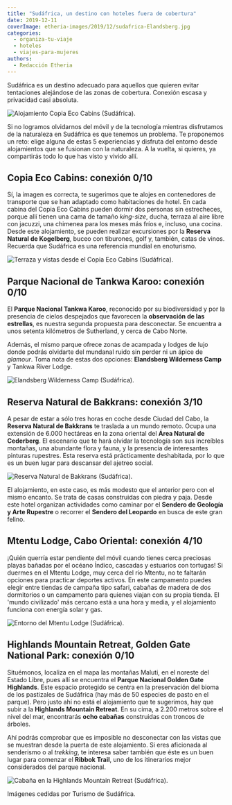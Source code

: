```yaml
---
title: "Sudáfrica, un destino con hoteles fuera de cobertura"
date: 2019-12-11
coverImage: etheria-images/2019/12/sudafrica-Elandsberg.jpg
categories: 
  - organiza-tu-viaje
  - hoteles
  - viajes-para-mujeres
authors: 
  - Redacción Etheria
---
```


Sudáfrica es un destino adecuado para aquellos que quieren evitar tentaciones alejándose 
de las zonas de cobertura. Conexión escasa y privacidad casi absoluta. 

![Alojamiento Copia Eco Cabins (Sudáfrica).](etheria-images/2019/12/sudafrica-alojamiento-Copia-Eco-Cabins-900x600.jpg "Alojamiento Copia Eco Cabins (Sudáfrica).")

Si no logramos olvidarnos del móvil y de la tecnología mientras disfrutamos de la 
naturaleza en Sudáfrica es que tenemos un problema. Te proponemos un reto: elige alguna 
de estas 5 experiencias y disfruta del entorno desde alojamientos que se fusionan con la 
naturaleza. A la vuelta, si quieres, ya compartirás todo lo que has visto y vivido allí. 

## Copia Eco Cabins: conexión 0/10

Sí, la imagen es correcta, te sugerimos que te alojes en contenedores de transporte que 
se han adaptado como habitaciones de hotel. En cada cabina del Copia Eco Cabins pueden 
dormir dos personas sin estrecheces, porque allí tienen una cama de tamaño _king-size_, 
ducha, terraza al aire libre con jacuzzi, una chimenea para los meses más fríos e, 
incluso, una cocina. Desde este alojamiento, se pueden realizar excursiones por la 
**Reserva Natural de Kogelberg**, buceo con tiburones, golf y, también, catas de vinos. 
Recuerda que Sudáfrica es una referencia mundial en enoturismo. 

![Terraza y vistas desde el Copia Eco Cabins (Sudáfrica).](etheria-images/2019/12/sudafrica-hoteles-Copia-Eco-Cabins-900x600.jpg "Terraza y vistas desde el Copia Eco Cabins (Sudáfrica).")

## Parque Nacional de Tankwa Karoo: conexión 0/10

El **Parque Nacional Tankwa Karoo**, reconocido por su biodiversidad y por la presencia 
de cielos despejados que favorecen la **observación de las estrellas**, es nuestra 
segunda propuesta para desconectar. Se encuentra a unos setenta kilómetros de 
Sutherland, y cerca de Cabo Norte. 

Además, el mismo parque ofrece zonas de acampada y lodges de lujo donde podrás olvidarte 
del mundanal ruido sin perder ni un ápice de _glamour_. Toma nota de estas dos opciones: 
**Elandsberg Wilderness Camp** y Tankwa River Lodge. 

![Elandsberg Wilderness Camp (Sudáfrica).](etheria-images/2019/12/sudafrica-Elandsberg-900x600.jpg "Elandsberg Wilderness Camp (Sudáfrica).")

## Reserva Natural de Bakkrans: conexión 3/10

A pesar de estar a sólo tres horas en coche desde Ciudad del Cabo, la **Reserva Natural 
de Bakkrans** te traslada a un mundo remoto. Ocupa una extensión de 6.000 hectáreas en 
la zona oriental del **Área Natural de Cederberg**. El escenario que te hará olvidar la 
tecnología son sus increíbles montañas, una abundante flora y fauna, y la presencia de 
interesantes pinturas rupestres. Esta reserva está prácticamente deshabitada, por lo que 
es un buen lugar para descansar del ajetreo social. 

![Reserva Natural de Bakkrans (Sudáfrica).](etheria-images/2019/12/hoteles-sudafrica-Bakkrans-Nature-reserve-900x599.jpg "Reserva Natural de Bakkrans (Sudáfrica).")

El alojamiento, en este caso, es más modesto que el anterior pero con el mismo encanto. 
Se trata de casas construidas con piedra y paja. Desde este hotel organizan actividades 
como caminar por el **Sendero de Geología y Arte Rupestre** o recorrer el **Sendero del 
Leopardo** en busca de este gran felino. 

## Mtentu Lodge, Cabo Oriental: conexión 4/10

¡Quién querría estar pendiente del móvil cuando tienes cerca preciosas playas bañadas 
por el océano Índico, cascadas y estuarios con tortugas! Si duermes en el Mtentu Lodge, 
muy cerca del río Mtentu, no te faltarán opciones para practicar deportes activos. En 
este campamento puedes elegir entre tiendas de campaña tipo safari, cabañas de madera de 
dos dormitorios o un campamento para quienes viajan con su propia tienda. El 'mundo 
civilizado' más cercano está a una hora y media, y el alojamiento funciona con energía 
solar y gas. 

![Entorno del Mtentu Lodge (Sudáfrica).](etheria-images/2019/12/alojamiento-sudafrica-Mtentu-campsite-1-900x612.jpg "Entorno del Mtentu Lodge (Sudáfrica).")

## Highlands Mountain Retreat, Golden Gate National Park: conexión 0/10

Situémonos, localiza en el mapa las montañas Maluti, en el noreste del Estado Libre, 
pues allí se encuentra el **Parque Nacional Golden Gate Highlands**. Este espacio 
protegido se centra en la preservación del bioma de los pastizales de Sudáfrica (hay más 
de 50 especies de pasto en el parque). Pero justo ahí no está el alojamiento que te 
sugerimos, hay que subir a la **Highlands Mountain Retreat**. En su cima, a 2.200 metros 
sobre el nivel del mar, encontrarás **ocho cabañas** construidas con troncos de árboles. 

Ahí podrás comprobar que es imposible no desconectar con las vistas que se muestran 
desde la puerta de este alojamiento. Si eres aficionada al senderismo o al _trekking_, 
te interesa saber también que éste es un buen lugar para comenzar el **Ribbok Trail**, 
uno de los itinerarios mejor considerados del parque nacional. 

![Cabaña en la Highlands Mountain Retreat (Sudáfrica).](etheria-images/2019/12/alojamiento-sudafrica-Highlands-Mountain-900x609.jpg "Cabaña en la Highlands Mountain Retreat (Sudáfrica).")

Imágenes cedidas por Turismo de Sudáfrica.
